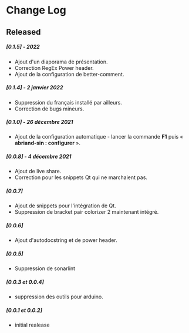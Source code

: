 # Change Log

## Released
##### [0.1.5] -  2022
* Ajout d'un diaporama de présentation.
* Correction RegEx Power header.
* Ajout de la configuration de better-comment.
##### [0.1.4] - 2 janvier 2022
* Suppression du français installé par ailleurs.
* Correction de bugs mineurs.
##### [0.1.0] - 26 décembre 2021
* Ajout de la configuration automatique - lancer la commande **F1** puis « **abriand-sin : configurer** ».
##### [0.0.8] - 4 décembre 2021
* Ajout de live share.
* Correction pour les snippets Qt qui ne marchaient pas.
##### [0.0.7]
* Ajout de snippets pour l'intégration de Qt. 
* Suppression de bracket pair colorizer 2 maintenant intégré.
##### [0.0.6]
* Ajout d'autodocstring et de power header.
##### [0.0.5]
* Suppression de sonarlint
##### [0.0.3 et 0.0.4]
* suppression des outils pour arduino. 
##### [0.0.1 et 0.0.2]
* initial realease
